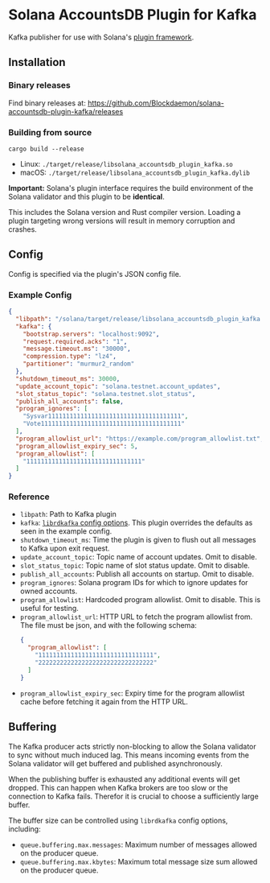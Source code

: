 # Solana AccountsDB Plugin for Kafka

Kafka publisher for use with Solana's [plugin framework](https://docs.solana.com/developing/plugins/geyser-plugins).

## Installation

### Binary releases

Find binary releases at: https://github.com/Blockdaemon/solana-accountsdb-plugin-kafka/releases

### Building from source

```shell
cargo build --release
```

- Linux: `./target/release/libsolana_accountsdb_plugin_kafka.so`
- macOS: `./target/release/libsolana_accountsdb_plugin_kafka.dylib`

**Important:** Solana's plugin interface requires the build environment of the Solana validator and this plugin to be **identical**.

This includes the Solana version and Rust compiler version.
Loading a plugin targeting wrong versions will result in memory corruption and crashes.

## Config

Config is specified via the plugin's JSON config file.

### Example Config

```json
{
  "libpath": "/solana/target/release/libsolana_accountsdb_plugin_kafka.so",
  "kafka": {
    "bootstrap.servers": "localhost:9092",
    "request.required.acks": "1",
    "message.timeout.ms": "30000",
    "compression.type": "lz4",
    "partitioner": "murmur2_random"
  },
  "shutdown_timeout_ms": 30000,
  "update_account_topic": "solana.testnet.account_updates",
  "slot_status_topic": "solana.testnet.slot_status",
  "publish_all_accounts": false,
  "program_ignores": [
    "Sysvar1111111111111111111111111111111111111",
    "Vote111111111111111111111111111111111111111"
  ],
  "program_allowlist_url": "https://example.com/program_allowlist.txt",
  "program_allowlist_expiry_sec": 5,
  "program_allowlist": [
    "11111111111111111111111111111111"
  ]
}
```

### Reference

- `libpath`: Path to Kafka plugin
- `kafka`: [`librdkafka` config options](https://github.com/edenhill/librdkafka/blob/master/CONFIGURATION.md).
  This plugin overrides the defaults as seen in the example config.
- `shutdown_timeout_ms`: Time the plugin is given to flush out all messages to Kafka upon exit request.
- `update_account_topic`: Topic name of account updates. Omit to disable.
- `slot_status_topic`: Topic name of slot status update. Omit to disable.
- `publish_all_accounts`: Publish all accounts on startup. Omit to disable.
- `program_ignores`: Solana program IDs for which to ignore updates for owned accounts.
- `program_allowlist`: Hardcoded program allowlist. Omit to disable. This is useful for testing.
- `program_allowlist_url`: HTTP URL to fetch the program allowlist from. The file must be json, and with the following schema:
  ```json
  {
    "program_allowlist": [
      "11111111111111111111111111111111",
      "22222222222222222222222222222222"
    ]
  }
  ```
- `program_allowlist_expiry_sec`: Expiry time for the program allowlist cache before fetching it again from the HTTP URL.

## Buffering

The Kafka producer acts strictly non-blocking to allow the Solana validator to sync without much induced lag.
This means incoming events from the Solana validator will get buffered and published asynchronously.

When the publishing buffer is exhausted any additional events will get dropped.
This can happen when Kafka brokers are too slow or the connection to Kafka fails.
Therefor it is crucial to choose a sufficiently large buffer.

The buffer size can be controlled using `librdkafka` config options, including:
- `queue.buffering.max.messages`: Maximum number of messages allowed on the producer queue.
- `queue.buffering.max.kbytes`: Maximum total message size sum allowed on the producer queue.
